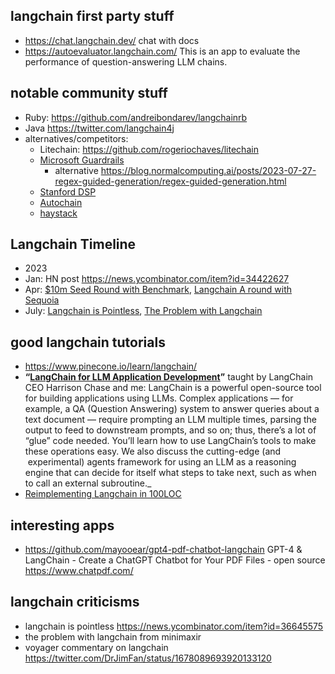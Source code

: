 ## langchain first party stuff

- https://chat.langchain.dev/ chat with docs
- https://autoevaluator.langchain.com/ This is an app to evaluate the performance of question-answering LLM chains.

## notable community stuff

- Ruby: https://github.com/andreibondarev/langchainrb
- Java https://twitter.com/langchain4j
- alternatives/competitors:
	- Litechain: https://github.com/rogeriochaves/litechain
	- [Microsoft Guardrails](https://github.com/microsoft/guidance)
		- alternative https://blog.normalcomputing.ai/posts/2023-07-27-regex-guided-generation/regex-guided-generation.html
	- [Stanford DSP](https://github.com/stanfordnlp/dsp/)
	- [Autochain](https://github.com/Forethought-Technologies/AutoChain)
	- [haystack](https://github.com/deepset-ai/haystack)

## Langchain Timeline

- 2023
- Jan: HN post https://news.ycombinator.com/item?id=34422627
- Apr: [$10m Seed Round with Benchmark](https://news.ycombinator.com/item?id=35442483), [Langchain A round with Sequoia](https://news.ycombinator.com/item?id=35632520)
- July: [Langchain is Pointless](https://news.ycombinator.com/item?id=36645575), [The Problem with Langchain](https://news.ycombinator.com/item?id=36725982)

## good langchain tutorials

- https://www.pinecone.io/learn/langchain/
- **“[LangChain for LLM Application Development](https://learn.deeplearning.ai/langchain?utm_campaign=The%20Batch&utm_source=hs_email&utm_medium=email&utm_content=260598607&_hsenc=p2ANqtz-92IYZXyQ6zjBdtzs2HLwWeFO1tbOWyI8WzPyu-MlVWiFgY0zIkdEye5ZILJgkSysE87XSRK-XbN1YMqdCj5bely54HUQ)”** taught by LangChain CEO Harrison Chase and me: LangChain is a powerful open-source tool for building applications using LLMs. Complex applications — for example, a QA (Question Answering) system to answer queries about a text document — require prompting an LLM multiple times, parsing the output to feed to downstream prompts, and so on; thus, there’s a lot of “glue” code needed. You’ll learn how to use LangChain’s tools to make these operations easy. We also discuss the cutting-edge (and  experimental) agents framework for using an LLM as a reasoning engine that can decide for itself what steps to take next, such as when to call an external subroutine._
- [Reimplementing Langchain in 100LOC](https://news.ycombinator.com/item?id=35820931)


## interesting apps

- https://github.com/mayooear/gpt4-pdf-chatbot-langchain GPT-4 & LangChain - Create a ChatGPT Chatbot for Your PDF Files - open source https://www.chatpdf.com/

## langchain criticisms

- langchain is pointless https://news.ycombinator.com/item?id=36645575
- the problem with langchain from minimaxir
- voyager commentary on langchain https://twitter.com/DrJimFan/status/1678089693920133120